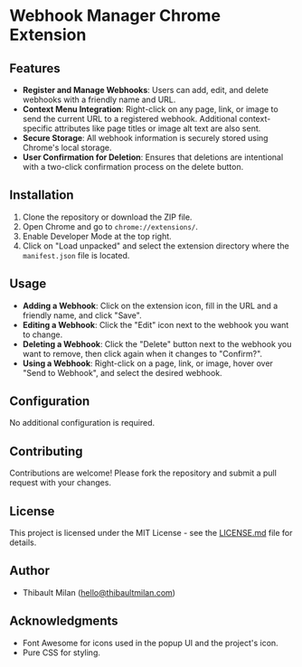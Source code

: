 # Webhook Manager Chrome Extension

## Features

- **Register and Manage Webhooks**: Users can add, edit, and delete webhooks with a friendly name and URL.
- **Context Menu Integration**: Right-click on any page, link, or image to send the current URL to a registered webhook. Additional context-specific attributes like page titles or image alt text are also sent.
- **Secure Storage**: All webhook information is securely stored using Chrome's local storage.
- **User Confirmation for Deletion**: Ensures that deletions are intentional with a two-click confirmation process on the delete button.

## Installation

1. Clone the repository or download the ZIP file.
2. Open Chrome and go to `chrome://extensions/`.
3. Enable Developer Mode at the top right.
4. Click on "Load unpacked" and select the extension directory where the `manifest.json` file is located.

## Usage

- **Adding a Webhook**: Click on the extension icon, fill in the URL and a friendly name, and click "Save".
- **Editing a Webhook**: Click the "Edit" icon next to the webhook you want to change.
- **Deleting a Webhook**: Click the "Delete" button next to the webhook you want to remove, then click again when it changes to "Confirm?".
- **Using a Webhook**: Right-click on a page, link, or image, hover over "Send to Webhook", and select the desired webhook.

## Configuration

No additional configuration is required.

## Contributing

Contributions are welcome! Please fork the repository and submit a pull request with your changes.

## License

This project is licensed under the MIT License - see the [LICENSE.md](LICENSE.md) file for details.

## Author

- Thibault Milan (hello@thibaultmilan.com)

## Acknowledgments

- Font Awesome for icons used in the popup UI and the project's icon.
- Pure CSS for styling.